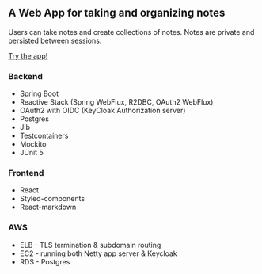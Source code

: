 ## A Web App for taking and organizing notes

Users can take notes and create collections of notes.  Notes are private and persisted between sessions.

[Try the app!](https://notes.ericgha.com)

### Backend
- Spring Boot
- Reactive Stack (Spring WebFlux, R2DBC, OAuth2 WebFlux)
- OAuth2 with OIDC (KeyCloak Authorization server)
- Postgres
- Jib
- Testcontainers
- Mockito
- JUnit 5

### Frontend
- React
- Styled-components
- React-markdown

### AWS
- ELB - TLS termination & subdomain routing
- EC2 - running both Netty app server & Keycloak
- RDS - Postgres

